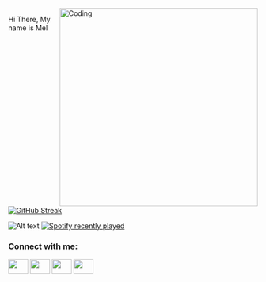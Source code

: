 
<img align="right" alt="Coding" width="400" src=" https://raw.githubusercontent.com/TheDudeThatCode/TheDudeThatCode/master/Assets/Developer.gif">
<p> Hi There, My name is Mel </p>


[![GitHub Streak](https://github-readme-streak-stats.herokuapp.com?user=Melkilenaa&theme=dark)](https://git.io/streak-stats)

![Alt text](https://spotify-recently-played-readme.vercel.app/api?user=31bnpnouk4ktoioyeem2ghukyliu&count={count})
[![Spotify recently played](https://spotify-recently-played-readme.vercel.app/api?user=31bnpnouk4ktoioyeem2ghukyliu&count=4)](https://open.spotify.com/user/31bnpnouk4ktoioyeem2ghukyliu)

<h3 align="left">Connect with me:</h3>
<p align="left">
<a href="your link" target="blank"><img align="center" src="https://cdn.jsdelivr.net/npm/simple-icons@3.0.1/icons/twitter.svg" alt="" height="30" width="40" /></a>
<a href="your link" target="blank"><img align="center" src="https://cdn.jsdelivr.net/npm/simple-icons@3.0.1/icons/linkedin.svg" alt="" height="30" width="40" /></a>
<a href="your link" target="blank"><img align="center" src="https://cdn.jsdelivr.net/npm/simple-icons@3.0.1/icons/instagram.svg" alt="" height="30" width="40" /></a>
<a href="your link" target="blank"><img align="center" src="https://cdn.jsdelivr.net/npm/simple-icons@3.0.1/icons/youtube.svg" alt="" height="30" width="40" /></a>
</p>
